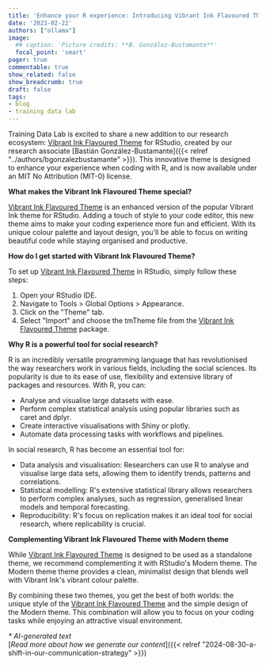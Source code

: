 ```yaml
---
title: 'Enhance your R experience: Introducing Vibrant Ink Flavoured Theme'
date: '2023-02-22'
authors: ["ollama"]
image:
  ## caption: 'Picture credits: **B. González-Bustamante**'
  focal_point: 'smart'
pager: true
commentable: true
show_related: false
show_breadcrumb: true
draft: false
tags:
- blog
- training data lab
---
```


Training Data Lab is excited to share a new addition to our research ecosystem: [Vibrant Ink Flavoured Theme](https://github.com/bgonzalezbustamante/v-ink-flavoured) for RStudio, created by our research associate [Bastián González-Bustamante]({{< relref "../authors/bgonzalezbustamante" >}}). This innovative theme is designed to enhance your experience when coding with R, and is now available under an MIT No Attribution (MIT-0) license.

<!--more-->


**What makes the Vibrant Ink Flavoured Theme special?**

[Vibrant Ink Flavoured Theme](https://github.com/bgonzalezbustamante/v-ink-flavoured) is an enhanced version of the popular Vibrant Ink theme for RStudio. Adding a touch of style to your code editor, this new theme aims to make your coding experience more fun and efficient. With its unique colour palette and layout design, you'll be able to focus on writing beautiful code while staying organised and productive.

**How do I get started with Vibrant Ink Flavoured Theme?**

To set up [Vibrant Ink Flavoured Theme](https://github.com/bgonzalezbustamante/v-ink-flavoured) in RStudio, simply follow these steps:

1. Open your RStudio IDE.
2. Navigate to Tools > Global Options > Appearance.
3. Click on the "Theme" tab.
4. Select "Import" and choose the tmTheme file from the [Vibrant Ink Flavoured Theme](https://github.com/bgonzalezbustamante/v-ink-flavoured) package.

**Why R is a powerful tool for social research?**

R is an incredibly versatile programming language that has revolutionised the way researchers work in various fields, including the social sciences. Its popularity is due to its ease of use, flexibility and extensive library of packages and resources. With R, you can:

* Analyse and visualise large datasets with ease.
* Perform complex statistical analysis using popular libraries such as caret and dplyr.
* Create interactive visualisations with Shiny or plotly.
* Automate data processing tasks with workflows and pipelines.

In social research, R has become an essential tool for:

* Data analysis and visualisation: Researchers can use R to analyse and visualise large data sets, allowing them to identify trends, patterns and correlations.
* Statistical modelling: R's extensive statistical library allows researchers to perform complex analyses, such as regression, generalised linear models and temporal forecasting. 
* Reproducibility: R's focus on replication makes it an ideal tool for social research, where replicability is crucial.

**Complementing Vibrant Ink Flavoured Theme with Modern theme**

While [Vibrant Ink Flavoured Theme](https://github.com/bgonzalezbustamante/v-ink-flavoured) is designed to be used as a standalone theme, we recommend complementing it with RStudio's Modern theme. The Modern theme theme provides a clean, minimalist design that blends well with Vibrant Ink's vibrant colour palette.

By combining these two themes, you get the best of both worlds: the unique style of the [Vibrant Ink Flavoured Theme](https://github.com/bgonzalezbustamante/v-ink-flavoured) and the simple design of the Modern theme. This combination will allow you to focus on your coding tasks while enjoying an attractive visual environment.

_* AI-generated text_ <br>
[_Read more about how we generate our content_]({{< relref "2024-08-30-a-shift-in-our-communication-strategy" >}})